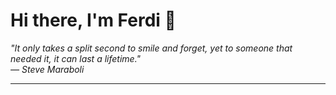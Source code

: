 <h1>Hi there, I'm Ferdi 👋</h1>

<p><em>
  "It only takes a split second to smile and forget, yet to someone that needed it, it can last a lifetime."
  <br>— Steve Maraboli
</em></p>

---
